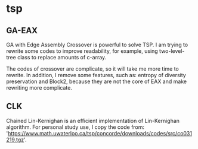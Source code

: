 # tsp

## GA-EAX
GA with Edge Assembly Crossover is powerful to solve TSP.
I am trying to rewrite some codes to improve readability, for example,
using two-level-tree class to replace amounts of c-array.

The codes of crossover are complicate, so it will take me more time to rewrite.
In addition, I remove some features, such as: entropy of diversity preservation
and Block2, because they are not the core of EAX and make rewriting more complicate.

## CLK
Chained Lin-Kernighan is an efficient implementation of Lin-Kernighan algorithm.
For personal study use, I copy the code from:
'https://www.math.uwaterloo.ca/tsp/concorde/downloads/codes/src/co031219.tgz'.

